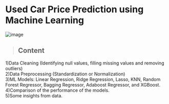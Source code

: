 # Used Car Price Prediction using Machine Learning
![image](https://miro.medium.com/max/647/1*ZOcUPrSXLYucFxppoI-dYg.png)

> ## Content
1)Data Cleaning (Identifying null values, filling missing values and removing outliers)<br>
2)Data Preprocessing (Standardization or Normalization)<br>
3)ML Models: Linear Regression, Ridge Regression, Lasso, KNN, Random Forest Regressor, Bagging Regressor, Adaboost Regressor, and XGBoost.<br>
4)Comparison of the performance of the models.<br>
5)Some insights from data.<br>

